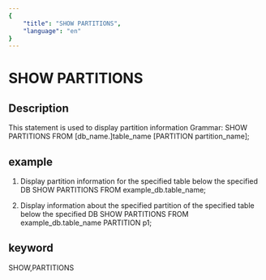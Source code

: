```yaml
---
{
    "title": "SHOW PARTITIONS",
    "language": "en"
}
---
```


# SHOW PARTITIONS
## Description
This statement is used to display partition information
Grammar:
SHOW PARTITIONS FROM [db_name.]table_name [PARTITION partition_name];

## example
1. Display partition information for the specified table below the specified DB
SHOW PARTITIONS FROM example_db.table_name;

1. Display information about the specified partition of the specified table below the specified DB
SHOW PARTITIONS FROM example_db.table_name PARTITION p1;

## keyword
SHOW,PARTITIONS

